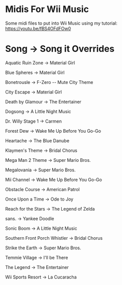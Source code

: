 # Midis For Wii Music

Some midi files to put into Wii Music using my tutorial: https://youtu.be/fBS4OFdFOw0

# Song -> Song it Overrides
Aquatic Ruin Zone -> Material Girl

Blue Spheres -> Material Girl

Bonetrousle -> F-Zero -- Mute City Theme

City Escape -> Material Girl

Death by Glamour -> The Entertainer

Dogsong -> A Little Night Music

Dr. Willy Stage 1 -> Carmen

Forest Dew -> Wake Me Up Before You Go-Go

Heartache -> The Blue Danube

Klaymen's Theme -> Bridal Chorus

Mega Man 2 Theme -> Super Mario Bros.

Megalovania -> Super Mario Bros.

Mii Channel -> Wake Me Up Before You Go-Go

Obstacle Course -> American Patrol

Once Upon a Time -> Ode to Joy

Reach for the Stars -> The Legend of Zelda

sans. -> Yankee Doodle

Sonic Boom -> A Little Night Music

Southern Front Porch Whistler -> Bridal Chorus

Strike the Earth -> Super Mario Bros.

Temmie Village -> I'll be There

The Legend -> The Entertainer

Wii Sports Resort -> La Cucaracha
